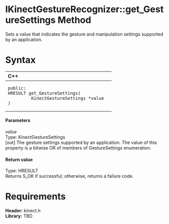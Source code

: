 IKinectGestureRecognizer::get\_GestureSettings Method  
=====================================================  

Sets a value that indicates the gesture and manipulation settings supported by an application. <span id="syntaxSection"></span>

Syntax  
======  

<table>
<colgroup>
<col width="100%" />
</colgroup>
<thead>
<tr class="header">
<th align="left">C++</th>
</tr>
</thead>
<tbody>
<tr class="odd">
<td align="left"><pre><code>public:  
HRESULT get_GestureSettings(  
         KinectGestureSettings *value  
)</code></pre></td>
</tr>
</tbody>
</table>

<span id="ID4EG"></span>
#### Parameters  

*value*    
Type: KinectGestureSettings  
[out] The gesture settings supported by an application. The value of this property is a bitwise OR of members of GestureSettings enumeration.  

<span id="ID4EP"></span>
#### Return value  

Type: HRESULT  
Returns S\_OK if successful; otherwise, returns a failure code.  

<span id="requirements"></span>

Requirements  
============  

**Header:** kinect.h  
**Library:** TBD  



<!--Please do not edit the data in the comment block below.-->
<!--
TOCTitle : get_GestureSettings Method
RLTitle : IKinectGestureRecognizer::get_GestureSettings Method
KeywordK : get_GestureSettings method
KeywordK : IKinectGestureRecognizer::get_GestureSettings method
KeywordF : IKinectGestureRecognizer::get_GestureSettings
KeywordF : get_GestureSettings
KeywordF : Microsoft.Kinect.kinect.IKinectGestureRecognizer.get_GestureSettings(KinectGestureSettings@)
KeywordA : M:Microsoft.Kinect.kinect.IKinectGestureRecognizer.get_GestureSettings(KinectGestureSettings@)
AssetID : M:Microsoft.Kinect.kinect.IKinectGestureRecognizer.get_GestureSettings(KinectGestureSettings@)
Locale : en-us
CommunityContent : 1
APIType : Managed
APILocation : 
APIName : Microsoft.Kinect.kinect.IKinectGestureRecognizer::get_GestureSettings
TargetOS : Windows
TopicType : kbSyntax
DevLang : C++
DocSet : K4Wv2
ProjType : K4Wv2Proj
Technology : Kinect for Windows
Product : Kinect for Windows SDK v2
productversion : 20
-->
